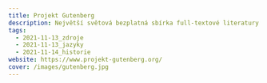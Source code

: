 ```yaml
---
title: Projekt Gutenberg
description: Největší světová bezplatná sbírka full-textové literatury v německém jazyce.
tags:
  - 2021-11-13_zdroje
  - 2021-11-13_jazyky
  - 2021-11-14_historie
website: https://www.projekt-gutenberg.org/
cover: /images/gutenberg.jpg
---
```

